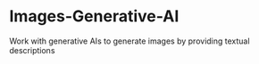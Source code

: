 # Images-Generative-AI
Work with generative AIs to generate images by providing textual descriptions
